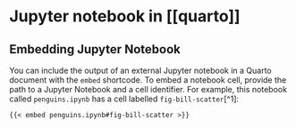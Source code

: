 # Jupyter notebook in [[quarto]]

## Embedding Jupyter Notebook

You can include the output of an external Jupyter notebook in a Quarto
document with the `embed` shortcode. To embed a notebook cell, provide
the path to a Jupyter Notebook and a cell identifier. For example,
this notebook called `penguins.ipynb` has a cell labelled `fig-bill-scatter`[^1]:

```quarto
{{< embed penguins.ipynb#fig-bill-scatter >}}
```

[1]: https://quarto.org/docs/authoring/notebook-embed.html
